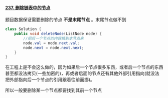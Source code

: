 #### [237. 删除链表中的节点](https://leetcode-cn.com/problems/delete-node-in-a-linked-list/)

题目数据保证需要删除的节点 **不是末尾节点** 。末尾节点做不到

``` java
class Solution {
    public void deleteNode(ListNode node) {
        //把后一个节点的内容搞到本节点来
        node.val = node.next.val;
        node.next = node.next.next;
    }
}
```

在工程上是不会这么做的，因为如果后一个节点很多东西，或者后一个节点的东西甚至都没法拷贝(一些加密的)，再或者后面的节点还有其他外部引用指向(就没法把外部指向后一个节点的引用跟着往前面挪)。

所以一般要删除某一个节点都要找到其前一个节点

